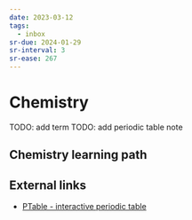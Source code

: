 ```yaml
---
date: 2023-03-12
tags:
  - inbox
sr-due: 2024-01-29
sr-interval: 3
sr-ease: 267
---
```


# Chemistry

TODO: add term
TODO: add periodic table note

## Chemistry learning path

## External links

- [PTable - interactive periodic table](http://www.ptable.com/)
